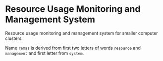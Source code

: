 # Resource Usage Monitoring and Management System

Resource usage monitoring and management system for smaller computer clusters.

Name `remas` is derived from first two letters of words `resource` and `management` and first letter from `system`.
